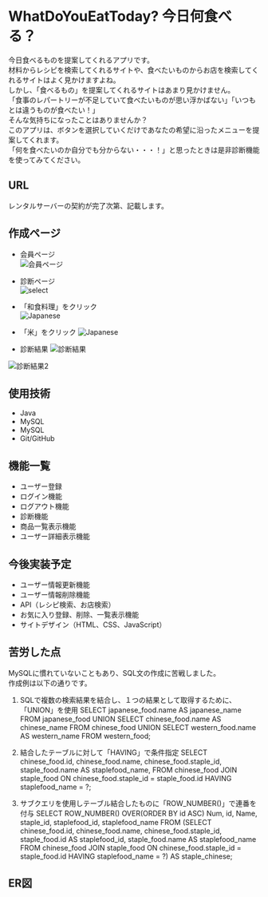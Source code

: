 # WhatDoYouEatToday? 今日何食べる？               

今日食べるものを提案してくれるアプリです。     
材料からレシピを検索してくれるサイトや、食べたいものからお店を検索してくれるサイトはよく見かけますよね。     
しかし、「食べるもの」を提案してくれるサイトはあまり見かけません。      
「食事のレパートリーが不足していて食べたいものが思い浮かばない」「いつもとは違うものが食べたい！」    
そんな気持ちになったことはありませんか？      
このアプリは、ボタンを選択していくだけであなたの希望に沿ったメニューを提案してくれます。      
「何を食べたいのか自分でも分からない・・・！」と思ったときは是非診断機能を使ってみてください。  

## URL
レンタルサーバーの契約が完了次第、記載します。

## 作成ページ
- 会員ページ     
![会員ページ](https://github.com/Erina-Aramaki/WhatDoYouEatToday/assets/75921588/c0b5e2b9-0c7b-4e9c-8f90-15d5e59272b1)

- 診断ページ   
![select](https://github.com/Erina-Aramaki/WhatDoYouEatToday/assets/75921588/7e89609c-0c81-45d9-be22-74dd16abd867)

- 「和食料理」をクリック   
![Japanese](https://github.com/Erina-Aramaki/WhatDoYouEatToday/assets/75921588/39bcbd4d-ca57-4008-bbd3-0a211bed2df0)

- 「米」をクリック
![Japanese](https://github.com/Erina-Aramaki/WhatDoYouEatToday/assets/75921588/ac0e1622-a4ac-4ecc-93e0-cedd521071ac)

- 診断結果
![診断結果](https://github.com/Erina-Aramaki/WhatDoYouEatToday/assets/75921588/31b761a3-5a42-4eab-a110-8dd466ac8362)

![診断結果2](https://github.com/Erina-Aramaki/WhatDoYouEatToday/assets/75921588/93983390-dca6-4311-9809-3893c209db7e)


## 使用技術        
- Java    
- MySQL      
- MySQL
- Git/GitHub


## 機能一覧      
- ユーザー登録    
- ログイン機能    
- ログアウト機能    
- 診断機能    
- 商品一覧表示機能    
- ユーザー詳細表示機能


## 今後実装予定    
- ユーザー情報更新機能    
- ユーザー情報削除機能    
- API（レシピ検索、お店検索）    
- お気に入り登録、削除、一覧表示機能
- サイトデザイン（HTML、CSS、JavaScript）

## 苦労した点
MySQLに慣れていないこともあり、SQL文の作成に苦戦しました。     
作成例は以下の通りです。

1. SQLで複数の検索結果を結合し、１つの結果として取得するために、「UNION」を使用
SELECT japanese_food.name AS japanese_name FROM japanese_food
UNION 
SELECT chinese_food.name AS chinese_name FROM chinese_food
UNION
SELECT western_food.name AS western_name FROM western_food;

2. 結合したテーブルに対して「HAVING」で条件指定 
SELECT chinese_food.id, chinese_food.name, chinese_food.staple_id, 
staple_food.name AS staplefood_name, 
FROM chinese_food JOIN staple_food ON chinese_food.staple_id = staple_food.id 
HAVING staplefood_name = ?;

3. サブクエリを使用しテーブル結合したものに「ROW_NUMBER()」で連番を付与
SELECT 
ROW_NUMBER() OVER(ORDER BY id ASC) Num, id, Name, staple_id, staplefood_id, staplefood_name
FROM (SELECT chinese_food.id, chinese_food.name, chinese_food.staple_id, 
staple_food.id AS staplefood_id, staple_food.name AS staplefood_name 
FROM chinese_food JOIN staple_food ON chinese_food.staple_id = staple_food.id 
HAVING staplefood_name = ?) AS staple_chinese;

## ER図






